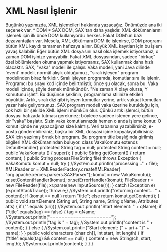 # XML Nasıl İşlenir

Bugünkü yazımızda, XML işlemcileri hakkında yazacağız. Önümüzde ana
iki seçenek var.  * DOM * SAX DOM, SAX'tan daha yaşlıdır. XML
dökümanlarını işlemek için ilk önce DOM kullanıyordu herkes. Fakat
DOM'un bazı dezavantajları var. Mesela, XML dökümanı DOM ile
işlenirse, DOM programı bütün XML kayıdı tamamen hafızaya
alınır. Büyük XML kayıtları için bu işlem yavaş kalabilir.  Eğer bütün
XML dosyasını nasıl olsa işlemek istiyorsanız, o zaman DOM işinize
yarayabilir. Fakat XML dosyasından, sadece "birkaç" özel bölümlerden
okuma yapmak istiyorsanız, SAX kullanmak daha hızlı olacaktır.  SAX,
"vaka" modeli ile çalışır. Vaka modeli, yani Java dilinde 'event'
modeli, normâl alışık olduğumuz, "sıralı işleyen" program modelinden
biraz farklıdır. Sıralı işleyen programda, komutlar sıra ile
işlenir. Programcı bu sırayı kod içinde belirtmiştir, önce şu olacak,
sonra bu.  Vaka modeli içinde, şöyle demek mümkündür. "Ne zaman X
olayı olursa, Y komutunu işlet".  Bu düşünce şeklinin, programlama
stilinize etkileri büyüktür. Artık, sıralı dizi gibi işleyen komutlar
yerine, artık vukuat komutları yazar hale geliyorsunuz.  SAX program
modeli vaka üzerine kurulduğu için, cok hızlı bir şekilde XML işlemi
mümkün olur. Çünkü artık işlemci, bütün dosyayı hafızada tutması
gerekmez; böylece sadece istenen yere gelince, bir "vaka"
başlatır. Sizin vaka komutlarınızda hemen o anda işleme konur. O komut
içinde ne yapacağınız size kalmış. Veri tabanına yazabilirsiniz,
e-posta gönderebilirsiniz, başka bir XML dosyasi içine
kopyalayabilirisiniz.  SAX için yazılmış örnek bir program. Bu program
title başlığında girilmiş bilgileri XML dökümanından buluyor.  class
VakaKomutu extends DefaultHandler{ protected String tag = null;
protected String content = null; public VakaKomutu () { super(); }
public String getContent() { return content; } public String
processFile(String file) throws Exception { VakaKomutu komut = null;
try { //System.out.println("processing .." + file); XMLReader xr =
XMLReaderFactory.createXMLReader(
"org.apache.xerces.parsers.SAXParser"); komut = new VakaKomutu();
xr.setContentHandler(komut); xr.setErrorHandler(komut); FileReader r =
new FileReader(file); xr.parse(new InputSource(r)); } catch (Exception
e) {e.printStackTrace(); throw e;} //System.out.println("returning
content... " + content); if (komut == null ) return "title"; else
return komut.getContent(); } public void startElement (String uri,
String name, String qName, Attributes atts) { if ("".equals (uri)){
//System.out.println("Start element: " + qName); if
("title".equals(tag) == false) { tag = qName;
//System.out.println("=====================");
//System.out.println("tag is " + tag); //System.out.println("content
is " + content); } } else { //System.out.println("Start element: {" +
uri + "}" + name); } } public void characters (char ch[], int start,
int length) { if ("title".equals(tag) && content == null) { content =
new String(ch, start, length); //System.out.println(content); } } }




